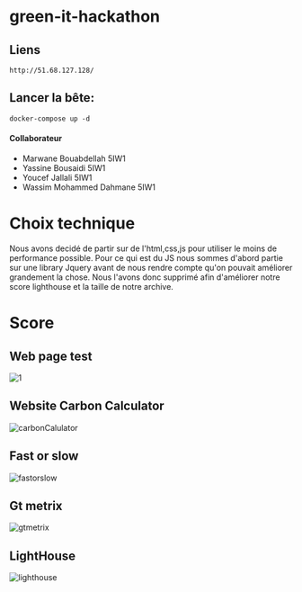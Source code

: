 # green-it-hackathon


## Liens
```
http://51.68.127.128/
```

## Lancer la bête:
```
docker-compose up -d
```

#### Collaborateur

- Marwane Bouabdellah 5IW1
- Yassine Bousaidi 5IW1
- Youcef Jallali 5IW1
- Wassim Mohammed Dahmane 5IW1

# Choix technique
Nous avons decidé de partir sur de l'html,css,js pour utiliser le moins de performance possible. Pour ce qui est du JS nous sommes d'abord partie sur une library Jquery avant de nous rendre compte qu'on pouvait améliorer grandement la chose. Nous l'avons donc supprimé afin d'améliorer notre score lighthouse et la taille de notre archive. 

# Score
## Web page test
![1](https://user-images.githubusercontent.com/34783077/159143738-b56f15b6-5e3f-462a-a306-51d0a2274983.png)
## Website Carbon Calculator
![carbonCalulator](https://user-images.githubusercontent.com/34783077/159143739-b5b82955-8798-473a-a666-0357c71ba746.png)

## Fast or slow
![fastorslow](https://user-images.githubusercontent.com/34783077/159143740-3fb92c89-36e8-4905-9bd9-dbba2f30a672.png)

## Gt metrix
![gtmetrix](https://user-images.githubusercontent.com/34783077/159143741-5fd8e2c1-4baa-4d5f-a20f-2c9ab6513cd9.png)

## LightHouse
![lighthouse](https://user-images.githubusercontent.com/34783077/159143742-2ea8cb53-1d10-42f9-8567-a3e37c83dc7d.png)
